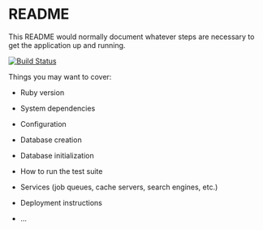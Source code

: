# README

This README would normally document whatever steps are necessary to get the
application up and running.  

[![Build Status](https://travis-ci.org/Curly-Mo/recordly.svg?branch=master)](https://travis-ci.org/Curly-Mo/recordly)  

Things you may want to cover:

* Ruby version

* System dependencies

* Configuration

* Database creation

* Database initialization

* How to run the test suite

* Services (job queues, cache servers, search engines, etc.)

* Deployment instructions

* ...
